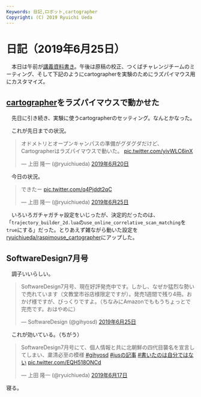 ```yaml
---
Keywords: 日記,ロボット,cartographer
Copyright: (C) 2019 Ryuichi Ueda
---
```


# 日記（2019年6月25日）

　本日は午前が[講義資料書き](https://ryuichiueda.github.io/LNPR_SLIDES/slides/chap6_60min.html?#/)。午後は原稿の校正、つくばチャレンジチームのミーティング、そして下記のようにcartographerを実験のためにラズパイマウス用にカスタマイズ。

## [cartographer](http://wiki.ros.org/cartographer)をラズパイマウスで動かせた

　先日に引き続き、実験に使うcartographerのセッティング。なんとかなった。


　これが先日までの状況。

<blockquote class="twitter-tweet" data-lang="ja"><p lang="ja" dir="ltr">オドメトリとオープンキャンパスの準備がグダグダだけど、Cartographerはラズパイマウスで動いた。 <a href="https://t.co/yivWLC6inX">pic.twitter.com/yivWLC6inX</a></p>&mdash; 上田 隆一 (@ryuichiueda) <a href="https://twitter.com/ryuichiueda/status/1141628586056540160?ref_src=twsrc%5Etfw">2019年6月20日</a></blockquote>
<script async src="https://platform.twitter.com/widgets.js" charset="utf-8"></script>


　今日の状況。

<blockquote class="twitter-tweet" data-lang="ja"><p lang="ja" dir="ltr">できたー <a href="https://t.co/q4Pjddt2qC">pic.twitter.com/q4Pjddt2qC</a></p>&mdash; 上田 隆一 (@ryuichiueda) <a href="https://twitter.com/ryuichiueda/status/1143452290830852096?ref_src=twsrc%5Etfw">2019年6月25日</a></blockquote>
<script async src="https://platform.twitter.com/widgets.js" charset="utf-8"></script>


　いろいろガチャガチャ設定をいじったが、決定的だったのは、「`trajectory_builder_2d.lua`の`use_online_correlative_scan_matching`を`true`にする」だった。とりあえず雑ながら動いた設定を[ryuichiueda/raspimouse_cartographer](https://github.com/ryuichiueda/raspimouse_cartographer)にアップした。

## SoftwareDesign7月号

　調子いいらしい。

<blockquote class="twitter-tweet" data-lang="ja"><p lang="ja" dir="ltr">SoftwareDesign7月号、現在好評発売中です。しかし、なぜか猛烈な勢いで売れています（文教堂市谷店様限定ですが）。発売1週間で残り4冊。おかげ様ですが、びっくりですよ。（ちなみにAmazonでももうちょっとで完売です。おはやめに）</p>&mdash; SoftwareDesign (@gihyosd) <a href="https://twitter.com/gihyosd/status/1143315699311398912?ref_src=twsrc%5Etfw">2019年6月25日</a></blockquote>
<script async src="https://platform.twitter.com/widgets.js" charset="utf-8"></script>


　これが効いている。（ちがう）

<blockquote class="twitter-tweet" data-lang="ja"><p lang="ja" dir="ltr">SoftwareDesign7月号にて、個人情報と共に北朝鮮の四代目襲名を宣言してしまい、粛清必至の模様 <a href="https://twitter.com/hashtag/gihyosd?src=hash&amp;ref_src=twsrc%5Etfw">#gihyosd</a> <a href="https://twitter.com/hashtag/jus%E3%81%AE%E8%A8%98%E4%BA%8B?src=hash&amp;ref_src=twsrc%5Etfw">#jusの記事</a> <a href="https://twitter.com/hashtag/%E6%9B%B8%E3%81%84%E3%81%9F%E3%81%AE%E3%81%AF%E8%87%AA%E5%88%86%E3%81%A7%E3%81%AF%E3%81%AA%E3%81%84?src=hash&amp;ref_src=twsrc%5Etfw">#書いたのは自分ではない</a> <a href="https://t.co/EQH518ONCd">pic.twitter.com/EQH518ONCd</a></p>&mdash; 上田 隆一 (@ryuichiueda) <a href="https://twitter.com/ryuichiueda/status/1140575637721079808?ref_src=twsrc%5Etfw">2019年6月17日</a></blockquote>
<script async src="https://platform.twitter.com/widgets.js" charset="utf-8"></script>


寝る。

